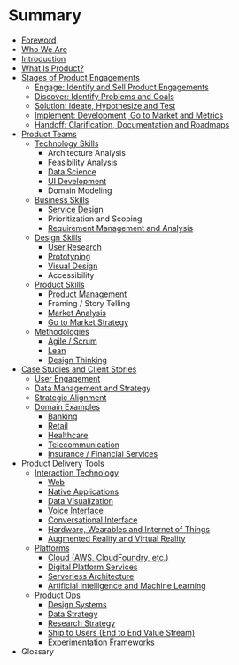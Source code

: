 # Summary

* [Foreword](why-we-made-this.md)
* [Who We Are](who-we-are.md)
* [Introduction](README.md)
* [What Is Product?](chapter1.md)
* [Stages of Product Engagements](creating-a-product-innovation-engagment.md)
  * [Engage: Identify and Sell Product Engagements](creating-a-product-innovation-engagment/identify-product-engagements.md)
  * [Discover: Identify Problems and Goals](creating-a-product-innovation-engagment/identify-problems-and-goals.md)
  * [Solution: Ideate, Hypothesize and Test](creating-a-product-innovation-engagment/ideate-hypothesize-and-test.md)
  * [Implement: Development, Go to Market and Metrics](creating-a-product-innovation-engagment/delivery.md)
  * [Handoff: Clarification, Documentation and Roadmaps](creating-a-product-innovation-engagment/roadmap-maintenance-and-handoffs.md)
* [Product Teams](product-innovation-teams.md)
  * [Technology Skills](technology-skills.md)
    * Architecture Analysis
    * Feasibility Analysis
    * [Data Science](skillsets/data.md)
    * [UI Development](skillsets/ui-development.md)
    * Domain Modeling
  * [Business Skills](business-skills.md)
    * [Service Design](methodologies/service-design.md)
    * Prioritization and Scoping
    * [Requirement Management and Analysis](methodologies/requirement-management-and-anlysis.md)
  * [Design Skills](design-skills.md)
    * [User Research](skillsets/user-research.md)
    * [Prototyping](methodologies/prototyping.md)
    * [Visual Design](skillsets/visual-design.md)
    * Accessibility
  * [Product Skills](product-skills.md)
    * [Product Management](product-management.md)
    * Framing / Story Telling
    * [Market Analysis](market-analysis.md)
    * [Go to Market Strategy](go-to-market-strategy.md)
  * [Methodologies](methodologies.md)
    * [Agile / Scrum](methodologies/agile-lean-xd.md)
    * [Lean](methodologies/lean.md)
    * [Design Thinking](methodologies/design-thinking.md)
* [Case Studies and Client Stories](class-of-problems.md)
  * [User Engagement](class-of-problems/user-engagement.md)
  * [Data Management and Strategy](data.md)
  * [Strategic Alignment](strategic-alignment.md)
  * [Domain Examples](domains.md)
    * [Banking](domains/banking.md)
    * [Retail](domains/retail.md)
    * [Healthcare](domains/healthcare.md)
    * [Telecommunication](domains/telecommunication.md)
    * [Insurance / Financial Services](domains/insurance-financial-services.md)
* Product Delivery Tools
  * [Interaction Technology](interaction-tech.md)
    * [Web](interaction-tech/web.md)
    * [Native Applications](interaction-tech/native-applications.md)
    * [Data Visualization](interaction-tech/data-visualization.md)
    * [Voice Interface](interaction-tech/voice.md)
    * [Conversational Interface](interaction-tech/conversational-interface.md)
    * [Hardware, Wearables and Internet of Things](interaction-tech/hardware-wearables-and-internet-of-things.md)
    * [Augmented Reality and Virtual Reality](interaction-tech/augmented-reality-and-virtual-reality.md)
  * [Platforms](platforms.md)
    * [Cloud \(AWS, CloudFoundry, etc.\)](platforms/cloud-aws-cloudfoundry-etc.md)
    * [Digital Platform Services](platforms/digital-platform-services.md)
    * [Serverless Architecture](platforms/serverless-architecture.md)
    * [Artificial Intelligence and Machine Learning](platforms/artificial-intelligence-and-machine-learning.md)
  * [Product Ops](product-ops.md)
    * [Design Systems](product-ops/design-systems.md)
    * [Data Strategy](product-ops/data-strategy.md)
    * [Research Strategy](product-ops/research-strategy.md)
    * [Ship to Users \(End to End Value Stream\)](product-ops/ship-to-users-path-to-production.md)
    * [Experimentation Frameworks](product-ops/experimentation-frameworks.md)
* Glossary

